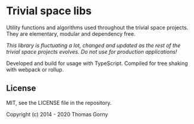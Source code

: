 # Trivial space libs

Utility functions and algorithms used throughout the trivial space projects.
They are elementary, modular and dependency free.

_This library is fluctuating a lot, changed and updated as the rest of the
trivial space projects evolves. Do not use for production applications!_

Developed and build for usage with TypeScript. Compiled for tree shaking with
webpack or rollup.

## License

MIT, see the LICENSE file in the repository.

Copyright (c) 2014 - 2020 Thomas Gorny
